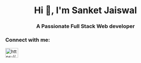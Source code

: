 <h1 align="center">Hi 👋, I'm Sanket Jaiswal</h1>
<h3 align="center">A Passionate Full Stack Web developer</h3>
<h3 align="left">Connect with me:</h3>
<p align="left">
<a href="https://www.linkedin.com/in/sanket244/" target="blank"><img align="center" src="https://raw.githubusercontent.com/rahuldkjain/github-profile-readme-generator/master/src/images/icons/Social/linked-in-alt.svg" alt="https://www.linkedin.com/in/akshay-patel-03230b277/" height="30" width="40" /></a>

